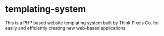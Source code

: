 # templating-system
This is a PHP based website templating system built by Think Pixels Co. for easily and efficiently creating new web-based applications.
